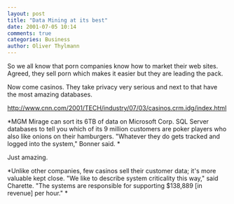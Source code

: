 ```yaml
---
layout: post
title: "Data Mining at its best"
date: 2001-07-05 10:14
comments: true
categories: Business
author: Oliver Thylmann
---
```



So we all know that porn companies know how to market their web sites. Agreed, they sell porn which makes it easier but they are leading the pack.

Now come casinos. They take privacy very serious and next to that have the most amazing databases. 

http://www.cnn.com/2001/TECH/industry/07/03/casinos.crm.idg/index.html

*MGM Mirage can sort its 6TB of data on Microsoft Corp. SQL Server databases to tell you which of its 9 million customers are poker players who also like onions on their hamburgers. &quot;Whatever they do gets tracked and logged into the system,&quot; Bonner said. *

Just amazing.

*Unlike other companies, few casinos sell their customer data; it's more valuable kept close. &quot;We like to describe system criticality this way,&quot; said Charette. &quot;The systems are responsible for supporting $138,889 [in revenue] per hour.&quot; *


